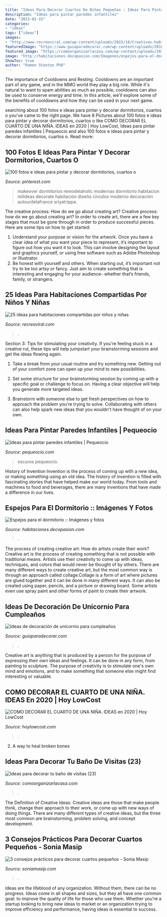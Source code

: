 ```yaml
---
title: "Ideas Para Decorar Cuartos De Niñas Pequeñas : Ideas Para Pintar Paredes Infantiles"
description: "Ideas para pintar paredes infantiles"
date: "2023-01-15"
categories:
- "ideas"
tags: ["ideas"]
images:
- "http://www.recreoviral.com/wp-content/uploads/2015/10/Creativas-habitaciones-compartidas-por-niños-y-niñas-18.jpg"
featuredImage: "https://www.guiaparadecorar.com/wp-content/uploads/2018/11/Ideas-de-decoracion-de-unicornio1.jpg"
featured_image: "https://comoorganizarlacasa.com/wp-content/uploads/2016/12/Ideas-para-decorar-tu-baño-de-visitas-23.jpg"
image: "http://habitaciones.decopasion.com/Imagenes/espejos-para-el-dormitorio.jpg"
ShowToc: true
author: "Ramon Stanton PhD"
---
```



The importance of Cooldowns and Resting.
Cooldowns are an important part of any game, and in the MMO world they play a big role. While it's natural to want to spam abilities as much as possible, cooldowns can also be used to conserve energy and time. In this article, we'll explore some of the benefits of cooldowns and how they can be used in your next game.

	

		
searching about 100 fotos e ideas para pintar y decorar dormitorios, cuartos o you've came to the right page. We have 8 Pictures about 100 fotos e ideas para pintar y decorar dormitorios, cuartos o like COMO DECORAR EL CUARTO DE UNA NIÑA. IDEAS en 2020 | Hoy LowCost, Ideas para pintar paredes infantiles | Pequeocio and also 100 fotos e ideas para pintar y decorar dormitorios, cuartos o. Read more:
		
    
## 100 Fotos E Ideas Para Pintar Y Decorar Dormitorios, Cuartos O

<img loading=lazy src="https://i.pinimg.com/736x/9b/17/08/9b1708dabe1f44cb6a6520a60dd60255.jpg" onerror="this.onerror=null;this.src='https://tse4.mm.bing.net/th?id=OIP.vbBHZDraj7TNl3ymaCyK8gHaLE&amp;pid=15.1';" alt="100 fotos e ideas para pintar y decorar dormitorios, cuartos o">

_Source: pinterest.com_

>makeover dormitorios remodelaholic modernas dormitorio habitacion milideas decorate habitación diseño circulos moderno decoración autourdelafrance sriyatrippa. 

	

The creative process: How do we go about creating art?
Creative process: how do we go about creating art?
In order to create art, there are a few key stages that must be gone through in order to produce successful pieces. Here are some tips on how to get started: 

1. Understand your purpose or vision for the artwork. Once you have a clear idea of what you want your piece to represent, it’s important to figure out how you want it to look. This can involve designing the layout and graphics yourself, or using free software such as Adobe Photoshop or Illustrator. 
2. Be honest with yourself and others. When starting out, it’s important not try to be too artsy or fancy. Just aim to create something that is interesting and engaging for your audience- whether that’s friends, family, or strangers. 

    
## 25 Ideas Para Habitaciones Compartidas Por Niños Y Niñas

<img loading=lazy src="http://www.recreoviral.com/wp-content/uploads/2015/10/Creativas-habitaciones-compartidas-por-niños-y-niñas-18.jpg" onerror="this.onerror=null;this.src='https://tse3.mm.bing.net/th?id=OIP.OSKZEfi_aVvCtsT8HO04GQHaLG&amp;pid=15.1';" alt="25 ideas para habitaciones compartidas por niños y niñas">

_Source: recreoviral.com_

>. 

	

Section 3: Tips for stimulating your creativity.
If you're feeling stuck in a creative rut, these tips will help jumpstart your brainstorming sessions and get the ideas flowing again.
1. Take a break from your usual routine and try something new. Getting out of your comfort zone can open up your mind to new possibilities.

2. Set some structure for your brainstorming session by coming up with a specific goal or challenge to focus on. Having a clear objective will help you generate more targeted ideas.

3. Brainstorm with someone else to get fresh perspectives on how to approach the problem you're trying to solve. Collaborating with others can also help spark new ideas that you wouldn't have thought of on your own.

    
## Ideas Para Pintar Paredes Infantiles | Pequeocio

<img loading=lazy src="https://www.pequeocio.com/wp-content/uploads/2015/11/pintar-paredes-2.jpg" onerror="this.onerror=null;this.src='https://tse1.mm.bing.net/th?id=OIP.fvJNQkEwUjc4au3AN1JLRAHaJ3&amp;pid=15.1';" alt="Ideas para pintar paredes infantiles | Pequeocio">

_Source: pequeocio.com_

>oscuros pequeocio. 

	

History of Invention
Invention is the process of coming up with a new idea, or making something using an old idea. The history of invention is filled with fascinating stories that have helped make our world today. From tools and machines to food and beverages, there are many inventions that have made a difference in our lives.

    
## Espejos Para El Dormitorio :: Imágenes Y Fotos

<img loading=lazy src="http://habitaciones.decopasion.com/Imagenes/espejos-para-el-dormitorio.jpg" onerror="this.onerror=null;this.src='https://tse3.mm.bing.net/th?id=OIP.LXmXskf2F6us4mO5WXZ-nQHaFj&amp;pid=15.1';" alt="Espejos para el dormitorio :: Imágenes y fotos">

_Source: habitaciones.decopasion.com_

>. 

	

The process of creating creative art: How do artists create their work?
Creative art is the process of creating something that is not possible with traditional means. Artists use their creativity to come up with ideas, techniques, and colors that would never be thought of by others. There are many different ways to create creative art, but the most common way is through an approach called collage.Collage is a form of art where pictures are glued together and it can be done in many different ways. It can also be created using paper, pencils, and a picture or drawing board. Some artists even use spray paint and other forms of paint to create their artwork.

    
## Ideas De Decoración De Unicornio Para Cumpleaños

<img loading=lazy src="https://www.guiaparadecorar.com/wp-content/uploads/2018/11/Ideas-de-decoracion-de-unicornio1.jpg" onerror="this.onerror=null;this.src='https://tse3.mm.bing.net/th?id=OIP.175s3m4QRcLQAI5D1K4dlgHaLH&amp;pid=15.1';" alt="Ideas de decoración de unicornio para cumpleaños">

_Source: guiaparadecorar.com_

>. 

	

Creative art is anything that is produced by a person for the purpose of expressing their own ideas and feelings. It can be done in any form, from painting to sculpture. The purpose of creativity is to stimulate one's own mind and emotions, and to make something that someone else might find interesting or valuable.

    
## COMO DECORAR EL CUARTO DE UNA NIÑA. IDEAS En 2020 | Hoy LowCost

<img loading=lazy src="http://hoylowcost.com/wp-content/uploads/2015/06/estilo-romantico-para-cuartos-de-niñas.jpeg" onerror="this.onerror=null;this.src='https://tse3.mm.bing.net/th?id=OIP.yw0fqeaGFrsdRq5Qij-koAHaFk&amp;pid=15.1';" alt="COMO DECORAR EL CUARTO DE UNA NIÑA. IDEAS en 2020 | Hoy LowCost">

_Source: hoylowcost.com_

>. 

	

2. A way to heal broken bones 

    
## Ideas Para Decorar Tu Baño De Visitas (23)

<img loading=lazy src="https://comoorganizarlacasa.com/wp-content/uploads/2016/12/Ideas-para-decorar-tu-baño-de-visitas-23.jpg" onerror="this.onerror=null;this.src='https://tse1.mm.bing.net/th?id=OIP.cyZZGMFQ-K3UF9EYPnydXwAAAA&amp;pid=15.1';" alt="Ideas para decorar tu baño de visitas (23)">

_Source: comoorganizarlacasa.com_

>. 

	

The Definition of Creative Ideas:
Creative ideas are those that make people think, change their approach to their work, or come up with new ways of doing things. There are many different types of creative ideas, but the three most common are brainstorming, problem solving, and concept development.

    
## 3 Consejos Prácticos Para Decorar Cuartos Pequeños - Sonia Masip

<img loading=lazy src="https://soniamasip.com/wp-content/uploads/2016/08/habitación-pqueña.jpg" onerror="this.onerror=null;this.src='https://tse1.mm.bing.net/th?id=OIP.hZBiVrKmJtwWJDfCR2PymQHaJY&amp;pid=15.1';" alt="3 consejos prácticos para decorar cuartos pequeños - Sonia Masip">

_Source: soniamasip.com_

>. 

	

Ideas are the lifeblood of any organization. Without them, there can be no progress. Ideas come in all shapes and sizes, but they all have one common goal: to improve the quality of life for those who use them. Whether you're a startup looking to bring new ideas to market or an organization trying to improve efficiency and performance, having ideas is essential to success.

